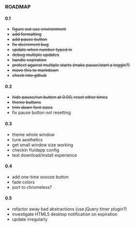 ### ROADMAP

#### 0.1

  * <strike>figure out use environment</strike>
  * <strike>add formatting</strike>
  * <strike>add pause button</strike>
  * <strike>fix decrement bug</strike>
  * <strike>update when number typed in</strike>
  * <strike>debug multiple updates</strike>
  * <strike>handle expiration</strike>
  * <strike>protect against multiple starts (make pause/start a toggle?)</strike>
  * <strike>move this to markdown</strike>
  * <strike>check into github</strike>

#### 0.2

  * <strike>hide pause/run button at 0:00, reset other times</strike>
  * <strike>theme buttons</strike>
  * <strike>trim down font sizes</strike>
  * fix pause button not resetting
  
#### 0.3
  * theme whole window
  * tune aesthetics
  * get small window size working
  * checkin fluidapp config
  * test download/install experience 
  
#### 0.4
  * add one-time snooze button
  * fade colors 
  * port to chromeless?
  
#### 0.5
  * refactor away bad abstractions (use jQuery timer plugin?)
  * investigate HTML5 desktop notification on expiration
  * update irregularly
